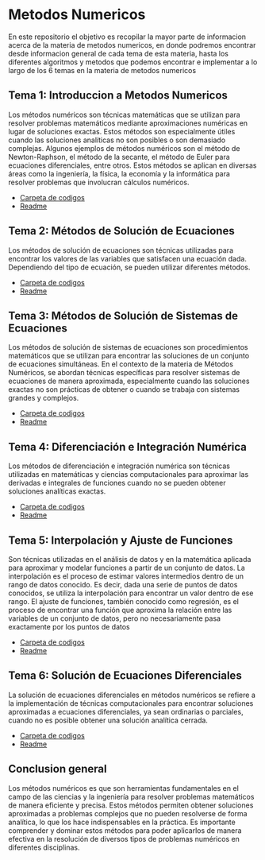 # Metodos Numericos 

En este repositorio el objetivo es recopilar la mayor parte de informacion acerca de la materia de metodos numericos, en donde podremos encontrar desde informacion general de cada tema de esta materia, hasta los diferentes algoritmos y metodos que podemos encontrar e implementar a lo largo de los 6 temas en la materia de metodos numericos

## Tema 1: Introduccion a Metodos Numericos

Los métodos numéricos son técnicas matemáticas que se utilizan para resolver problemas matemáticos mediante aproximaciones numéricas en lugar de soluciones exactas. Estos métodos son especialmente útiles cuando las soluciones analíticas no son posibles o son demasiado complejas. Algunos ejemplos de métodos numéricos son el método de Newton-Raphson, el método de la secante, el método de Euler para ecuaciones diferenciales, entre otros. Estos métodos se aplican en diversas áreas como la ingeniería, la física, la economía y la informática para resolver problemas que involucran cálculos numéricos.

  - [Carpeta de codigos](https://github.com/GonzaPortillo/MetodosNumericos-Repteticion/tree/main/Tema1)
  - [Readme](https://github.com/GonzaPortillo/MetodosNumericos-Repteticion/blob/main/Tema1/Tema_1.md)
  

## Tema 2: Métodos de Solución de Ecuaciones

Los métodos de solución de ecuaciones son técnicas utilizadas para encontrar los valores de las variables que satisfacen una ecuación dada. Dependiendo del tipo de ecuación, se pueden utilizar diferentes métodos.

  - [Carpeta de codigos](https://github.com/GonzaPortillo/MetodosNumericos-Repteticion/tree/main/Tema2)
  - [Readme](https://github.com/GonzaPortillo/MetodosNumericos-Repteticion/blob/main/Tema2/Tema2.md)

## Tema 3: Métodos de Solución de Sistemas de Ecuaciones

Los métodos de solución de sistemas de ecuaciones son procedimientos matemáticos que se utilizan para encontrar las soluciones de un conjunto de ecuaciones simultáneas. En el contexto de la materia de Métodos Numéricos, se abordan técnicas específicas para resolver sistemas de ecuaciones de manera aproximada, especialmente cuando las soluciones exactas no son prácticas de obtener o cuando se trabaja con sistemas grandes y complejos.

  - [Carpeta de codigos](https://github.com/GonzaPortillo/MetodosNumericos-Repteticion/tree/main/Tema3)
  - [Readme](https://github.com/GonzaPortillo/MetodosNumericos-Repteticion/blob/main/Tema3/Tema3.md)

## Tema 4: Diferenciación e Integración Numérica

Los métodos de diferenciación e integración numérica son técnicas utilizadas en matemáticas y ciencias computacionales para aproximar las derivadas e integrales de funciones cuando no se pueden obtener soluciones analíticas exactas.

  - [Carpeta de codigos](https://github.com/GonzaPortillo/MetodosNumericos-Repteticion/tree/main/Tema4)
  - [Readme](https://github.com/GonzaPortillo/MetodosNumericos-Repteticion/blob/main/Tema4/Tema4.md)

## Tema 5: Interpolación y Ajuste de Funciones

Son técnicas utilizadas en el análisis de datos y en la matemática aplicada para aproximar y modelar funciones a partir de un conjunto de datos. La interpolación es el proceso de estimar valores intermedios dentro de un rango de datos conocido. Es decir, dada una serie de puntos de datos conocidos, se utiliza la interpolación para encontrar un valor dentro de ese rango. El ajuste de funciones, también conocido como regresión, es el proceso de encontrar una función que aproxima la relación entre las variables de un conjunto de datos, pero no necesariamente pasa exactamente por los puntos de datos

  - [Carpeta de codigos](https://github.com/GonzaPortillo/MetodosNumericos-Repteticion/tree/main/Tema5)
  - [Readme](https://github.com/GonzaPortillo/MetodosNumericos-Repteticion/blob/main/Tema5/Tema5.md)

## Tema 6: Solución de Ecuaciones Diferenciales

La solución de ecuaciones diferenciales en métodos numéricos se refiere a la implementación de técnicas computacionales para encontrar soluciones aproximadas a ecuaciones diferenciales, ya sean ordinarias o parciales, cuando no es posible obtener una solución analítica cerrada.

  - [Carpeta de codigos](https://github.com/GonzaPortillo/MetodosNumericos-Repteticion/tree/main/Tema6)
  - [Readme](https://github.com/GonzaPortillo/MetodosNumericos-Repteticion/blob/main/Tema6/Tema6.md)

## Conclusion general

Los métodos numéricos es que son herramientas fundamentales en el campo de las ciencias y la ingeniería para resolver problemas matemáticos de manera eficiente y precisa. Estos métodos permiten obtener soluciones aproximadas a problemas complejos que no pueden resolverse de forma analítica, lo que los hace indispensables en la práctica. Es importante comprender y dominar estos métodos para poder aplicarlos de manera efectiva en la resolución de diversos tipos de problemas numéricos en diferentes disciplinas.
